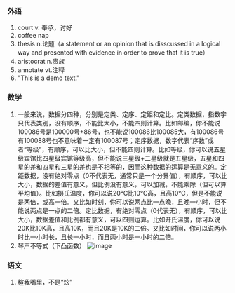 ### 外语

1. court v. 奉承，讨好
2. coffee nap
3. thesis n.论题（a statement or an opinion that is disscussed in a logical way and presented with evidence in order to prove that it is true）
4. aristocrat n.贵族
5. annotate vt.注释
6. "This is a demo text."

### 数学

1. 一般来说，数据分四种，分别是定类、定序、定距和定比。定类数据，指数字只代表类别，没有顺序，不能比大小，不能四则计算。比如邮编，你不能说100086号是100000号+86号，也不能说100086比100085大，有100086号有100088号也不意味着一定有100087号；定序数据，数字代表“序数”或者“等级”，有顺序，可以比大小，但不能四则计算。比如等级，你可以说五星级宾馆比四星级宾馆等级高，但不能说三星级+二星级就是五星级，五星和四星的差和四星和三星的差也是不相等的，因而这种数据的运算是无意义的。定距数据，没有绝对零点（0不代表无，通常只是一个分界值），有顺序，可以比大小，数据的差值有意义，但比例没有意义，可以加减，不能乘除（但可以算平均值）。比如摄氏温度，你可以说20℃比10℃高，且高10℃，但是不能说是两倍，或高一倍。又比如时刻，你可以说两点比一点晚，且晚一小时，但不能说两点是一点的二倍。定比数据，有绝对零点（0代表无），有顺序，可以比大小，数据差值和比例都有意义，可以四则运算。比如开氏温度，你可以说20K比10K高，且高10K，而且20K是10K的二倍。又比如时间，你可以说两小时比一小时长，且长一小时，而且两小时是一小时的二倍。
2. 琴声不等式（下凸函数）
![image](https://user-images.githubusercontent.com/48854115/200290431-0bbe04cf-50ae-4c07-87b0-0a589592251c.png)




### 语文
1. 楦我嘴里，不是“炫”
